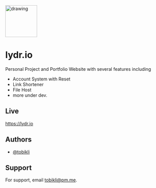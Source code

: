 <img src="https://lydr.io/lydr.png" alt="drawing" width="100"/>

# lydr.io

Personal Project and Portfolio Website with several features including
- Account System with Reset
- Link Shortener
- File Host
- more under dev.


## Live

https://lydr.io
## Authors

- [@tobikli](https://github.com/tobikli)


## Support

For support, email tobikli@pm.me.
